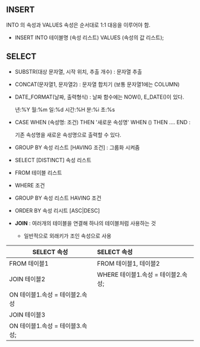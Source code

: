 ## INSERT

INTO 의 속성과 VALUES 속성은 순서대로 1:1 대응을 이루어야 함.

- INSERT INTO 테이블명 (속성 리스트) VALUES (속성의 값 리스트);

  

## SELECT

- SUBSTR(대상 문자열, 시작 위치, 추출 개수) : 문자열 추출

- CONCAT(문자열1, 문자열2) : 문자열 합치기 (보통 문자열1에는 COLUMN)

- DATE_FORMAT(날짜, 출력형식) : 날짜 함수에는 NOW(), E_DATE()이 있다. 

  년:%Y 월:%m 일:%d 시간:%H 분:%i 초:%s

- CASE WHEN (속성명: 조건) THEN '새로운 속성명' WHEN () THEN .... END : 

  기존 속성명을 새로운 속성명으로 출력할 수 있다.

- GROUP BY 속성 리스트 [HAVING 조건] : 그룹화 시켜줌

- SELECT [DISTINCT] 속성 리스트 

- FROM 테이블 리스트

- WHERE 조건 

- GROUP BY 속성 리스트 HAVING 조건 

- ORDER BY 속성 리시트 [ASC|DESC]

- **JOIN** : 여러개의 테이블을 연결해 하나의 테이블처럼 사용하는 것

  - 일반적으로 외래키가 조인 속성으로 사용

| SELECT 속성                     | SELECT 속성                        |
| ------------------------------- | :--------------------------------- |
| FROM 테이블1                    | FROM 테이블1, 테이블2              |
| JOIN 테이블2                    | WHERE 테이블1.속성 = 테이블2.속성; |
| ON 테이블1.속성 = 테이블2.속성  |                                    |
| JOIN 테이블3                    |                                    |
| ON 테이블1.속성 = 테이블3.속성; |                                    |

